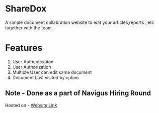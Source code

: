 # ShareDox
A simple document collabration website to edit your articles,reports .,etc together with the team.

# Features
1. User Authentication
2. User Authorization
3. Multiple User can edit same document
4. Document Last visited by option

## Note - Done as a part of Navigus Hiring Round

Hosted on - [Website Link](https://www.google.com)
